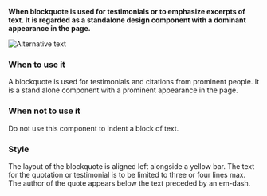 **When blockquote is used for testimonials or to emphasize excerpts of text. It is regarded as a standalone design component with a dominant appearance in the page.**

![Alternative text](http://inno-ecl.s3.amazonaws.com/media/images/EC/Blockquote/Blockquote_996-1140px.png)

### When to use it

A blockquote is used for testimonials and citations from prominent people. It is a stand alone component with a prominent appearance in the page. 

### When not to use it

Do not use this component to indent a block of text.

### Style

The layout of the blockquote is aligned left alongside a yellow bar. The text for the quotation or testimonial is to be limited to three or four lines max. The author of the quote appears below the text preceded by an em-dash.
